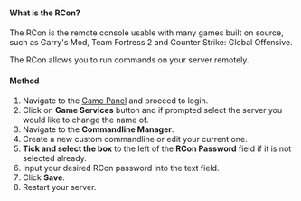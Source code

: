 #### What is the RCon?
The RCon is the remote console usable with many games built on source, such as Garry's Mod, Team Fortress 2 and Counter Strike: Global Offensive.

The RCon allows you to run commands on your server remotely.

#### Method
1. Navigate to the [Game Panel](https://gamepanel.hexanenetworks.com) and proceed to login.
2. Click on **Game Services** button and if prompted select the server you would like to change the name of.
3. Navigate to the **Commandline Manager**.
4. Create a new custom commandline or edit your current one.
5. **Tick and select the box** to the left of the **RCon Password** field if it is not selected already.
5. Input your desired RCon password into the text field.
6. Click **Save**.
7. Restart your server.